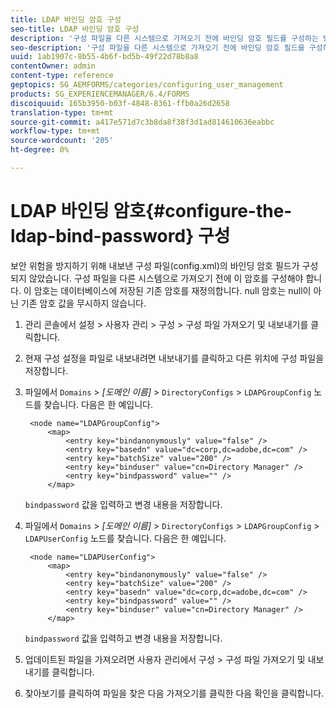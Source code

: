 ```yaml
---
title: LDAP 바인딩 암호 구성
seo-title: LDAP 바인딩 암호 구성
description: '구성 파일을 다른 시스템으로 가져오기 전에 바인딩 암호 필드를 구성하는 방법을 알아봅니다. '
seo-description: '구성 파일을 다른 시스템으로 가져오기 전에 바인딩 암호 필드를 구성하는 방법을 알아봅니다. '
uuid: 1ab1907c-8b55-4b6f-bd5b-49f22d78b8a8
contentOwner: admin
content-type: reference
geptopics: SG_AEMFORMS/categories/configuring_user_management
products: SG_EXPERIENCEMANAGER/6.4/FORMS
discoiquuid: 165b3950-b03f-4848-8361-ffb0a26d2658
translation-type: tm+mt
source-git-commit: a417e571d7c3b8da8f38f3d1ad814610636eabbc
workflow-type: tm+mt
source-wordcount: '205'
ht-degree: 0%

---
```



# LDAP 바인딩 암호{#configure-the-ldap-bind-password} 구성

보안 위험을 방지하기 위해 내보낸 구성 파일(config.xml)의 바인딩 암호 필드가 구성되지 않았습니다. 구성 파일을 다른 시스템으로 가져오기 전에 이 암호를 구성해야 합니다. 이 암호는 데이터베이스에 저장된 기존 암호를 재정의합니다. null 암호는 null이 아닌 기존 암호 값을 무시하지 않습니다.

1. 관리 콘솔에서 설정 > 사용자 관리 > 구성 > 구성 파일 가져오기 및 내보내기를 클릭합니다.
1. 현재 구성 설정을 파일로 내보내려면 내보내기를 클릭하고 다른 위치에 구성 파일을 저장합니다.
1. 파일에서 `Domains` > *[도메인 이름]* > `DirectoryConfigs` > `LDAPGroupConfig` 노드를 찾습니다. 다음은 한 예입니다.

   ```as3
    <node name="LDAPGroupConfig"> 
        <map> 
            <entry key="bindanonymously" value="false" />  
            <entry key="basedn" value="dc=corp,dc=adobe,dc=com" />  
            <entry key="batchSize" value="200" />  
            <entry key="binduser" value="cn=Directory Manager" />  
            <entry key="bindpassword" value="" /> 
        </map>
   ```

   `bindpassword` 값을 입력하고 변경 내용을 저장합니다.

1. 파일에서 `Domains` > *[도메인 이름]* > `DirectoryConfigs` > `LDAPGroupConfig` > `LDAPUserConfig` 노드를 찾습니다. 다음은 한 예입니다.

   ```as3
    <node name="LDAPUserConfig"> 
        <map> 
            <entry key="bindanonymously" value="false" />  
            <entry key="batchSize" value="200" />  
            <entry key="basedn" value="dc=corp,dc=adobe,dc=com" />  
            <entry key="bindpassword" value="" /> 
            <entry key="binduser" value="cn=Directory Manager" />  
        </map>
   ```

   `bindpassword` 값을 입력하고 변경 내용을 저장합니다.

1. 업데이트된 파일을 가져오려면 사용자 관리에서 구성 > 구성 파일 가져오기 및 내보내기를 클릭합니다.
1. 찾아보기를 클릭하여 파일을 찾은 다음 가져오기를 클릭한 다음 확인을 클릭합니다.

